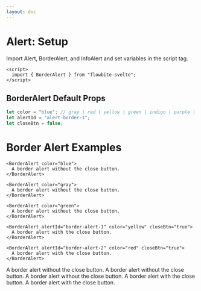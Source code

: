```yaml
---
layout: doc
---
```


<script>
  import { Alert, BorderAlert, InfoAlert } from "flowbite-svelte";
</script>

<h1 class="text-3xl w-full text-gray-900 dark:text-white my-8">Alert: Setup</h1>

<p class="text-gray-900 dark:text-white">
Import Alert, BorderAlert, and InfoAlert and set variables in the script tag.
</p>

```svelte
<script>
  import { BorderAlert } from "flowbite-svelte";
</script>
```

<h2 class="text-2xl w-full text-gray-900 dark:text-white">BorderAlert Default Props</h2>

```js
let color = "blue"; // gray | red | yellow | green | indigo | purple | pink 
let alertId = "alert-border-1";
let closeBtn = false;
```

<h1 class="text-2xl w-full text-gray-900 dark:text-white my-8">Border Alert Examples</h1>

```svelte
<BorderAlert color="blue">
  A border alert without the close button.
</BorderAlert>

<BorderAlert color="gray">
  A border alert without the close button.
</BorderAlert>

<BorderAlert color="green">
  A border alert without the close button.
</BorderAlert>

<BorderAlert alertId="border-alert-1" color="yellow" closeBtn="true">
  A border alert with the close button.
</BorderAlert>

<BorderAlert alertId="border-alert-2" color="red" closeBtn="true">
  A border alert with the close button.
</BorderAlert>
```

<div class="rounded-xl w-full my-4 mx-auto bg-gradient-to-r bg-white dark:bg-gray-900 border border-gray-200 dark:border-gray-700 p-2 sm:p-6">
  <BorderAlert color="blue">
    A border alert without the close button.
  </BorderAlert>

  <BorderAlert color="gray">
    A border alert without the close button.
  </BorderAlert>

  <BorderAlert color="green">
    A border alert without the close button.
  </BorderAlert>

  <BorderAlert alertId="border-alert-1" color="yellow" closeBtn="true">
    A border alert with the close button.
  </BorderAlert>

  <BorderAlert alertId="border-alert-2" color="red" closeBtn="true">
    A border alert with the close button.
  </BorderAlert>
</div>

